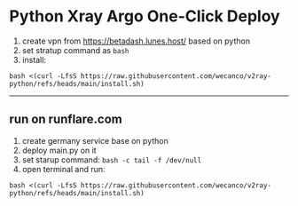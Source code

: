 # Python Xray Argo One-Click Deploy  

1. create vpn from https://betadash.lunes.host/ based on python
2. set stratup command as `bash`
3.  install:
```
bash <(curl -LfsS https://raw.githubusercontent.com/wecanco/v2ray-python/refs/heads/main/install.sh)
```

---------------
## run on runflare.com
1. create germany service base on python
2. deploy main.py on it
3. set starup command: `bash -c tail -f /dev/null`
4. open terminal and run:
 ```
bash <(curl -LfsS https://raw.githubusercontent.com/wecanco/v2ray-python/refs/heads/main/install.sh)
```
